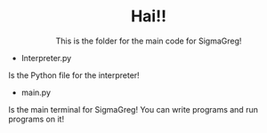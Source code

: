 <h1 align="center">Hai!!</h1>

<p align="center">This is the folder for the main code for SigmaGreg!</p>


- Interpreter.py
  
Is the Python file for the interpreter!

- main.py

Is the main terminal for SigmaGreg! You can write programs and run programs on it!
